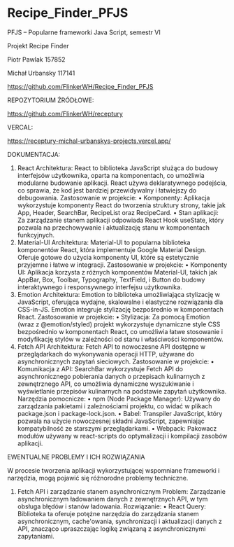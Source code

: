 # Recipe_Finder_PFJS
PFJS – Popularne frameworki Java Script, semestr VI

Projekt Recipe Finder

Piotr Pawlak 157852

Michał Urbansky 117141

https://github.com/FlinkerWH/Recipe_Finder_PFJS


REPOZYTORIUM ŹRÓDŁOWE:

https://github.com/FlinkerWH/receptury

VERCAL:

https://receptury-michal-urbanskys-projects.vercel.app/



DOKUMENTACJA:
1. React
Architektura: React to biblioteka JavaScript służąca do budowy interfejsów użytkownika, oparta na komponentach, co umożliwia modularne budowanie aplikacji. React używa deklaratywnego podejścia, co sprawia, że kod jest bardziej przewidywalny i łatwiejszy do debugowania.
Zastosowanie w projekcie:
•	Komponenty: Aplikacja wykorzystuje komponenty React do tworzenia struktury strony, takie jak App, Header, SearchBar, RecipeList oraz RecipeCard.
•	Stan aplikacji: Za zarządzanie stanem aplikacji odpowiada React Hook useState, który pozwala na przechowywanie i aktualizację stanu w komponentach funkcyjnych.
2. Material-UI
Architektura: Material-UI to popularna biblioteka komponentów React, która implementuje Google Material Design. Oferuje gotowe do użycia komponenty UI, które są estetycznie przyjemne i łatwe w integracji.
Zastosowanie w projekcie:
•	Komponenty UI: Aplikacja korzysta z różnych komponentów Material-UI, takich jak AppBar, Box, Toolbar, Typography, TextField, i Button do budowy interaktywnego i responsywnego interfejsu użytkownika.
3. Emotion
Architektura: Emotion to biblioteka umożliwiająca stylizację w JavaScript, oferująca wydajne, skalowalne i elastyczne rozwiązania dla CSS-in-JS. Emotion integruje stylizację bezpośrednio w komponentach React.
Zastosowanie w projekcie:
•	Stylizacja: Za pomocą Emotion (wraz z @emotion/styled) projekt wykorzystuje dynamiczne style CSS bezpośrednio w komponentach React, co umożliwia łatwe stosowanie i modyfikację stylów w zależności od stanu i właściwości komponentów.
4. Fetch API
Architektura: Fetch API to nowoczesne API dostępne w przeglądarkach do wykonywania operacji HTTP, używane do asynchronicznych zapytań sieciowych.
Zastosowanie w projekcie:
•	Komunikacja z API: SearchBar wykorzystuje Fetch API do asynchronicznego pobierania danych o przepisach kulinarnych z zewnętrznego API, co umożliwia dynamiczne wyszukiwanie i wyświetlanie przepisów kulinarnych na podstawie zapytań użytkownika.
Narzędzia pomocnicze:
•	npm (Node Package Manager): Używany do zarządzania pakietami i zależnościami projektu, co widać w plikach package.json i package-lock.json.
•	Babel: Transpiler JavaScript, który pozwala na użycie nowoczesnej składni JavaScript, zapewniając kompatybilność ze starszymi przeglądarkami.
•	Webpack: Pakowacz modułów używany w react-scripts do optymalizacji i kompilacji zasobów aplikacji.


 EWENTUALNE PROBLEMY I ICH ROZWIĄZANIA

W procesie tworzenia aplikacji wykorzystującej wspomniane frameworki i narzędzia, mogą pojawić się różnorodne problemy techniczne.

1. Fetch API i zarządzanie stanem asynchronicznym
Problem: Zarządzanie asynchronicznym ładowaniem danych z zewnętrznych API, w tym obsługa błędów i stanów ładowania.
Rozwiązanie:
•	React Query: Biblioteka ta oferuje potężne narzędzia do zarządzania stanem asynchronicznym, cache'owania, synchronizacji i aktualizacji danych z API, znacząco upraszczając logikę związaną z asynchronicznymi zapytaniami.


